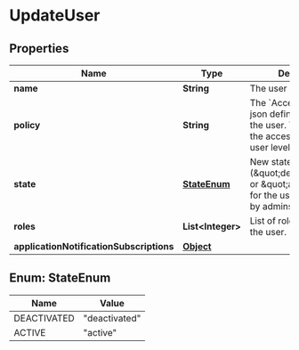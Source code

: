 

# UpdateUser

## Properties

Name | Type | Description | Notes
------------ | ------------- | ------------- | -------------
**name** | **String** | The user name. |  [optional]
**policy** | **String** | The &#x60;Access Control List&#x60; json defining the role of the user. This represents the access control on the user level. |  [optional]
**state** | [**StateEnum**](#StateEnum) | New state (\&quot;deactivated\&quot; or \&quot;active\&quot;) for the user. Only usable by admins for the user. |  [optional]
**roles** | **List&lt;Integer&gt;** | List of roles to assign to the user. |  [optional]
**applicationNotificationSubscriptions** | [**Object**](.md) |  |  [optional]



## Enum: StateEnum

Name | Value
---- | -----
DEACTIVATED | &quot;deactivated&quot;
ACTIVE | &quot;active&quot;



